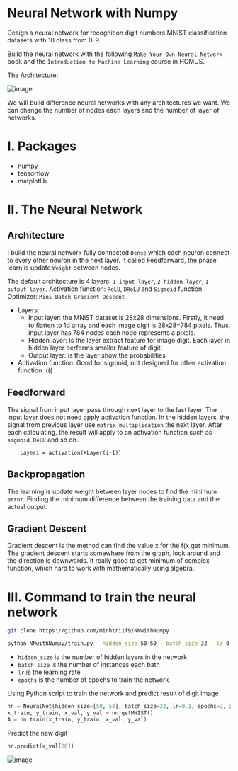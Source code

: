 # Neural Network with Numpy

Design a neural network for recognition digit numbers MNIST classification datasets with 10 class from 0-9.

Build the neural network with the following `Make Your Own Neural Network` book and the `Introduction to Machine Learning` course in HCMUS.

The Architecture:

![image](https://github.com/minhtri6179/NNwithNumpy/blob/master/images.arch.jpeg)

We will build difference neural networks with any architectures we want. We can change the number of nodes each layers and the number of layer of networks.
# I. Packages
- numpy
- tensorflow
- matplotlib

# II. The Neural Network
## Architecture
I build the neural network fully connected `Dense` which each neuron connect to every other neuron in the next layer. It called Feedforward, the phase learn is update `Weight` between nodes. 

The default architecture is 4 layers: `1 input layer`, `2 hidden layer`, `1 output layer`. Activation function: `ReLU`, `DReLU` and `Sigmoid` function. Optimizer: `Mini Batch Gradient Descent`
- Layers: 
    - Input layer: the MNIST dataset is 28x28 dimensions. Firstly, it need to flatten to 1d array and each image digit is 28x28=784 pixels. Thus, input layer has 784 nodes each node represents a pixels.
    - Hidden layer: Is the layer extract feature for image digit. Each layer in hidden layer performs smaller feature of digit.
    - Output layer: is the layer show the probabilities 
- Activation function: Good for sigmoid, not designed for other activation function :(((

## Feedforward
The signal from input layer pass through next layer to the last layer. The input layer does not need apply activation function. In the hidden layers, the signal from previous layer use `matrix multiplication` the next layer. After each calculating, the result will apply to an activation function such as `sigmoid`, `ReLU` and so on. 
        
        Layeri = activation(XLayer(i-1))

## Backpropagation
The learning is update weight between layer nodes to find the minimum `error`. Finding the minimum difference between the training data and the actual output.

## Gradient Descent
Gradient descent is the method can find the value x for the f(x get minimum. The gradient descent starts somewhere from the graph, look around and the direction is downwards. It really good to get minimum of complex function, which hard to work with mathematically using algebra.

# III. Command to train the neural network
```bash
git clone https://github.com/minhtri1f9/NNwithNumpy
```

```bash
python NNwithNumpy/train.py --hidden_size 50 50 --batch_size 32 --lr 0.1 --epochs 10 
```
- `hidden_size` is the number of hidden layers in the network
- `batch_size` is the number of instances each bath
- `lr` is the learning rate 
- `epochs` is the number of epochs to train the network

Using Python script to train the network and predict result of digit image
```python
nn = NeuralNet(hidden_size=[50, 50], batch_size=32, lr=0.1, epochs=2, activation_function='relu')
x_train, y_train, x_val, y_val = nn.getMNIST()
A = nn.train(x_train, y_train, x_val, y_val)
```

Predict the new digit
```python
nn.predict(x_val[20])
```

![image](https://drive.google.com/uc?export=view&id=1ctxoo3Xd0977JeRqld-mnOEslnKff0LD)
